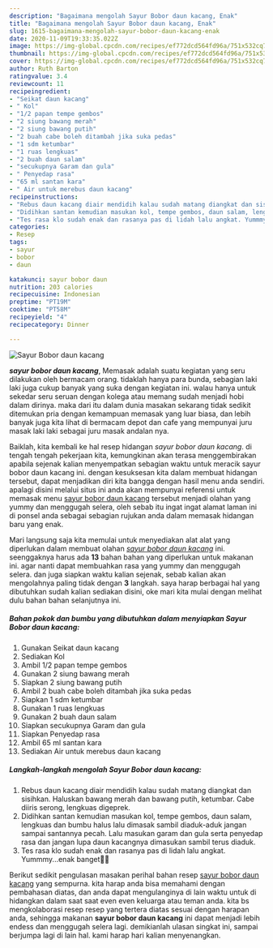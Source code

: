 ```yaml
---
description: "Bagaimana mengolah Sayur Bobor daun kacang, Enak"
title: "Bagaimana mengolah Sayur Bobor daun kacang, Enak"
slug: 1615-bagaimana-mengolah-sayur-bobor-daun-kacang-enak
date: 2020-11-09T19:33:35.022Z
image: https://img-global.cpcdn.com/recipes/ef772dcd564fd96a/751x532cq70/sayur-bobor-daun-kacang-foto-resep-utama.jpg
thumbnail: https://img-global.cpcdn.com/recipes/ef772dcd564fd96a/751x532cq70/sayur-bobor-daun-kacang-foto-resep-utama.jpg
cover: https://img-global.cpcdn.com/recipes/ef772dcd564fd96a/751x532cq70/sayur-bobor-daun-kacang-foto-resep-utama.jpg
author: Ruth Barton
ratingvalue: 3.4
reviewcount: 11
recipeingredient:
- "Seikat daun kacang"
- " Kol"
- "1/2 papan tempe gembos"
- "2 siung bawang merah"
- "2 siung bawang putih"
- "2 buah cabe boleh ditambah jika suka pedas"
- "1 sdm ketumbar"
- "1 ruas lengkuas"
- "2 buah daun salam"
- "secukupnya Garam dan gula"
- " Penyedap rasa"
- "65 ml santan kara"
- " Air untuk merebus daun kacang"
recipeinstructions:
- "Rebus daun kacang diair mendidih kalau sudah matang diangkat dan sisihkan. Haluskan bawang merah dan bawang putih, ketumbar. Cabe diiris serong, lengkuas digeprek."
- "Didihkan santan kemudian masukan kol, tempe gembos, daun salam, lengkuas dan bumbu halus lalu dimasak sambil diaduk-aduk jangan sampai santannya pecah. Lalu masukan garam dan gula serta penyedap rasa dan jangan lupa daun kacangnya dimasukan sambil terus diaduk."
- "Tes rasa klo sudah enak dan rasanya pas di lidah lalu angkat. Yummmy...enak banget🤤🤤"
categories:
- Resep
tags:
- sayur
- bobor
- daun

katakunci: sayur bobor daun 
nutrition: 203 calories
recipecuisine: Indonesian
preptime: "PT19M"
cooktime: "PT58M"
recipeyield: "4"
recipecategory: Dinner

---
```



![Sayur Bobor daun kacang](https://img-global.cpcdn.com/recipes/ef772dcd564fd96a/751x532cq70/sayur-bobor-daun-kacang-foto-resep-utama.jpg)

<b><i>sayur bobor daun kacang</i></b>, Memasak adalah suatu kegiatan yang seru dilakukan oleh bermacam orang. tidaklah hanya para bunda, sebagian laki laki juga cukup banyak yang suka dengan kegiatan ini. walau hanya untuk sekedar seru seruan dengan kolega atau memang sudah menjadi hobi dalam dirinya. maka dari itu dalam dunia masakan sekarang tidak sedikit ditemukan pria dengan kemampuan memasak yang luar biasa, dan lebih banyak juga kita lihat di bermacam depot dan cafe yang mempunyai juru masak laki laki sebagai juru masak andalan nya.



Baiklah, kita kembali ke hal resep hidangan <i>sayur bobor daun kacang</i>. di tengah tengah pekerjaan kita, kemungkinan akan terasa menggembirakan apabila sejenak kalian menyempatkan sebagian waktu untuk meracik sayur bobor daun kacang ini. dengan kesuksesan kita dalam membuat hidangan tersebut, dapat menjadikan diri kita bangga dengan hasil menu anda sendiri. apalagi disini melalui situs ini anda akan mempunyai referensi untuk memasak menu <u>sayur bobor daun kacang</u> tersebut menjadi olahan yang yummy dan menggugah selera, oleh sebab itu ingat ingat alamat laman ini di ponsel anda sebagai sebagian rujukan anda dalam memasak hidangan baru yang enak.


Mari langsung saja kita memulai untuk menyediakan alat alat yang diperlukan dalam membuat olahan <u><i>sayur bobor daun kacang</i></u> ini. seenggaknya harus ada <b>13</b> bahan bahan yang diperlukan untuk makanan ini. agar nanti dapat membuahkan rasa yang yummy dan menggugah selera. dan juga siapkan waktu kalian sejenak, sebab kalian akan mengolahnya paling tidak dengan <b>3</b> langkah. saya harap berbagai hal yang dibutuhkan sudah kalian sediakan disini, oke mari kita mulai dengan melihat dulu bahan bahan selanjutnya ini.

<!--inarticleads1-->

##### Bahan pokok dan bumbu yang dibutuhkan dalam menyiapkan Sayur Bobor daun kacang:

1. Gunakan Seikat daun kacang
1. Sediakan  Kol
1. Ambil 1/2 papan tempe gembos
1. Gunakan 2 siung bawang merah
1. Siapkan 2 siung bawang putih
1. Ambil 2 buah cabe boleh ditambah jika suka pedas
1. Siapkan 1 sdm ketumbar
1. Gunakan 1 ruas lengkuas
1. Gunakan 2 buah daun salam
1. Siapkan secukupnya Garam dan gula
1. Siapkan  Penyedap rasa
1. Ambil 65 ml santan kara
1. Sediakan  Air untuk merebus daun kacang




<!--inarticleads2-->

##### Langkah-langkah mengolah Sayur Bobor daun kacang:

1. Rebus daun kacang diair mendidih kalau sudah matang diangkat dan sisihkan. Haluskan bawang merah dan bawang putih, ketumbar. Cabe diiris serong, lengkuas digeprek.
1. Didihkan santan kemudian masukan kol, tempe gembos, daun salam, lengkuas dan bumbu halus lalu dimasak sambil diaduk-aduk jangan sampai santannya pecah. Lalu masukan garam dan gula serta penyedap rasa dan jangan lupa daun kacangnya dimasukan sambil terus diaduk.
1. Tes rasa klo sudah enak dan rasanya pas di lidah lalu angkat. Yummmy...enak banget🤤🤤




Berikut sedikit pengulasan masakan perihal bahan resep <u>sayur bobor daun kacang</u> yang sempurna. kita harap anda bisa memahami dengan pembahasan diatas, dan anda dapat mengulanginya di lain waktu untuk di hidangkan dalam saat saat even even keluarga atau teman anda. kita bs mengkolaborasi resep resep yang tertera diatas sesuai dengan harapan anda, sehingga makanan <b>sayur bobor daun kacang</b> ini dapat menjadi lebih endess dan menggugah selera lagi. demikianlah ulasan singkat ini, sampai berjumpa lagi di lain hal. kami harap hari kalian menyenangkan.
